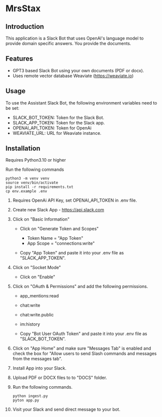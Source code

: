 # MrsStax

## Introduction
This application is a Slack Bot that uses OpenAI's language model to provide domain specific answers.  You provide the documents. 

## Features
- GPT3 based Slack Bot using your own documents (PDF or docx). 
- Uses remote vector database  Weaviate (https://weaviate.io)

## Usage
To use the Assistant Slack Bot, the following environment variables need to be set:
- SLACK_BOT_TOKEN: Token for the Slack Bot.
- SLACK_APP_TOKEN: Token for the Slack app.
- OPENAI_API_TOKEN: Token for OpenAi
- WEAVIATE_URL: URL for Weaviate instance. 

## Installation
Requires Python3.10 or higher

Run the following commands 

```
python3 -m venv venv
source venv/bin/activate
pip install -r requirements.txt
cp env.example .env
```

1. Requires OpenAi API Key, set OPENAI_API_TOKEN in .env file.

2. Create new Slack App - https://api.slack.com

3. Click on "Basic Information"
   - Click on "Generate Token and Scopes"
     - Token Name = "App Token"
     - App Scope = "connections:write"

   - Copy "App Token" and paste it into your .env file as "SLACK_APP_TOKEN". 

4. Click on "Socket Mode"
   - Click on "Enable"

5. Click on "OAuth & Permissions" and add the following permissions. 
   - app_mentions:read
   - chat:write
   - chat:write.public
   - im:history

   - Copy "Bot User OAuth Token" and paste it into your .env file as "SLACK_BOT_TOKEN". 

6. Click on "App Home" and make sure "Messages Tab" is enabled and check the box for "Allow users to send Slash commands and messages from the messages tab". 

7. Install App into your Slack. 

8. Upload PDF or DOCX files to to "DOCS" folder. 

9. Run the following commands.
 
   ```
   python ingest.py
   pyton app.py
   ```

10. Visit your Slack and send direct message to your bot. 

